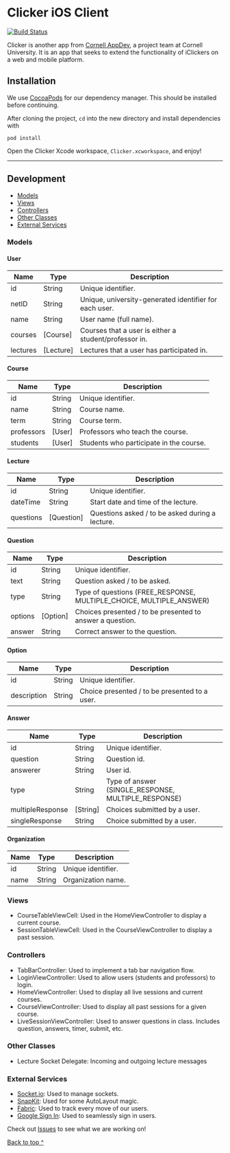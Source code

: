 # Clicker iOS Client 
[![Build Status](https://travis-ci.org/cuappdev/clicker-ios.svg?branch=master)](https://travis-ci.org/cuappdev/clicker-ios)

Clicker is another app from [Cornell AppDev](http://cornellappdev.com), a project team at Cornell University. It is an app that seeks to extend the functionality of iClickers on a web and mobile platform.

## Installation
We use [CocoaPods](http://cocoapods.org) for our dependency manager. This should be installed before continuing.

After cloning the project, `cd` into the new directory and install dependencies with
```
pod install
```
Open the Clicker Xcode workspace, `Clicker.xcworkspace`, and enjoy!

---

## Development 
  * [Models](#models)
  * [Views](#views)
  * [Controllers](#controllers)
  * [Other Classes](#other-classes)
  * [External Services](#external-services)

### Models

#### User

| Name     | Type      | Description                                            |
|----------|-----------|--------------------------------------------------------|
| id       | String    | Unique identifier.                                     |
| netID    | String    | Unique, university-generated identifier for each user. |
| name     | String    | User name (full name).                                 |
| courses  | [Course]  | Courses that a user is either a student/professor in.  |
| lectures | [Lecture] | Lectures that a user has participated in.              |

#### Course 

| Name       | Type   | Description                             |
|------------|--------|-----------------------------------------|
| id         | String | Unique identifier.                      |
| name       | String | Course name.                            |
| term       | String | Course term.                            |
| professors | [User] | Professors who teach the course.        |
| students   | [User] | Students who participate in the course. |

#### Lecture 

| Name      | Type       | Description                                     |
|-----------|------------|-------------------------------------------------|
| id        | String     | Unique identifier.                              |
| dateTime  | String     | Start date and time of the lecture.             |
| questions | [Question] | Questions asked / to be asked during a lecture. |

#### Question

| Name    | Type     | Description                                                         |
|---------|----------|---------------------------------------------------------------------|
| id      | String   | Unique identifier.                                                  |
| text    | String   | Question asked / to be asked.                                       |
| type    | String   | Type of questions (FREE_RESPONSE, MULTIPLE_CHOICE, MULTIPLE_ANSWER) |
| options | [Option] | Choices presented / to be presented to answer a question.           |
| answer  | String   | Correct answer to the question.                                     |

#### Option

| Name        | Type   | Description                                   |
|-------------|--------|-----------------------------------------------|
| id          | String | Unique identifier.                            |
| description | String | Choice presented / to be presented to a user. |

#### Answer

| Name             | Type     | Description                                         |
|------------------|----------|-----------------------------------------------------|
| id               | String   | Unique identifier.                                  |
| question         | String   | Question id.                                        |
| answerer         | String   | User id.                                            |
| type             | String   | Type of answer (SINGLE_RESPONSE, MULTIPLE_RESPONSE) |
| multipleResponse | [String] | Choices submitted by a user.                        |
| singleResponse   | String   | Choice submitted by a user.                         |

#### Organization

| Name       | Type   | Description                             |
|------------|--------|-----------------------------------------|
| id         | String | Unique identifier.                      |
| name       | String | Organization name.                      |

### Views

 * CourseTableViewCell: Used in the HomeViewController to display a current course.
 * SessionTableViewCell: Used in the CourseViewController to display a past session. 

### Controllers

 * TabBarController: Used to implement a tab bar navigation flow.
 * LoginViewController: Used to allow users (students and professors) to login.
 * HomeViewController: Used to display all live sessions and current courses. 
 * CourseViewController: Used to display all past sessions for a given course.
 * LiveSessionViewController: Used to answer questions in class. Includes question, answers, timer, submit, etc. 

### Other Classes

 * Lecture Socket Delegate: Incoming and outgoing lecture messages

### External Services

 * [Socket.io](https://github.com/socketio/socket.io-client-swift): Used to manage sockets.
 * [SnapKit](http://snapkit.io/docs/): Used for some AutoLayout magic.
 * [Fabric](https://get.fabric.io/?utm_campaign=discover&utm_medium=natural): Used to track every move of our users. 
 * [Google Sign In](https://developers.google.com/identity/sign-in/ios/): Used to seamlessly sign in users. 

Check out [Issues](https://github.com/cuappdev/clicker-ios/issues) to see what we are working on!

[Back to top ^](#)
